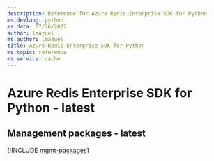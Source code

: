 ```yaml
---
description: Reference for Azure Redis Enterprise SDK for Python
ms.devlang: python
ms.data: 07/26/2022
author: lmazuel
ms.author: lmazuel
title: Azure Redis Enterprise SDK for Python
ms.topic: reference
ms.service: cache
---
```

# Azure Redis Enterprise SDK for Python - latest

## Management packages - latest
[!INCLUDE [mgmt-packages](redis-enterprise-mgmt-index.md)]